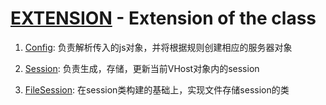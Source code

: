 # [EXTENSION](/api/extension) - Extension of the class

1. [Config](/api/extension/config): 负责解析传入的js对象，并将根据规则创建相应的服务器对象
    
2. [Session](/api/extension/session): 负责生成，存储，更新当前VHost对象内的session
    
3. [FileSession](/api/extension/session): 在session类构建的基础上，实现文件存储session的类